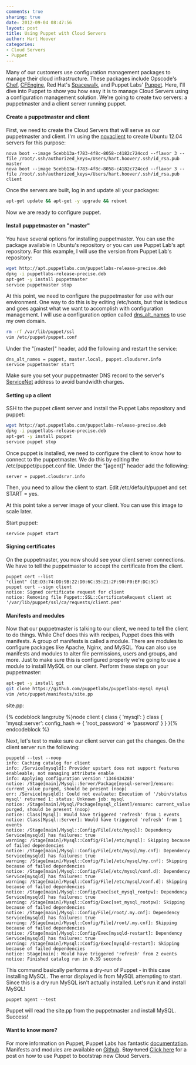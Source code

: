 ```yaml
---
comments: true
sharing: true
date: 2012-09-04 08:47:56
layout: post
title: Using Puppet with Cloud Servers
author: Hart Hoover
categories:
- Cloud Servers
- Puppet
---
```


Many of our customers use configuration management packages to manage their cloud infrastructure. These packages include Opscode's [Chef](http://www.opscode.com/chef/), [CFEngine](http://cfengine.com/), Red Hat's [Spacewalk](http://spacewalk.redhat.com/), and Puppet Labs' [Puppet](http://puppetlabs.com/puppet/what-is-puppet/). Here, I'll dive into Puppet to show you how easy it is to manage Cloud Servers using a configuration management solution. We're going to create two servers: a puppetmaster and a client server running puppet.

<!-- more -->

#### Create a puppetmaster and client


First, we need to create the Cloud Servers that will serve as our puppetmaster and client. I'm using the [novaclient](http://devops.rackspace.com/getting-started-using-python-novaclient-to-manage-cloud-servers.html) to create Ubuntu 12.04 servers for this purpose:

    
    nova boot --image 5cebb13a-f783-4f8c-8058-c4182c724ccd --flavor 3 --file /root/.ssh/authorized_keys=/Users/hart.hoover/.ssh/id_rsa.pub master
    nova boot --image 5cebb13a-f783-4f8c-8058-c4182c724ccd --flavor 3 --file /root/.ssh/authorized_keys=/Users/hart.hoover/.ssh/id_rsa.pub client


Once the servers are built, log in and update all your packages:

```bash
apt-get update && apt-get -y upgrade && reboot
```

Now we are ready to configure puppet.


#### Install puppetmaster on "master"


You have several options for installing puppetmaster. You can use the package available in Ubuntu's repository or you can use Puppet Lab's apt repository. For this example, I will use the version from Puppet Lab's repository:

```bash
wget http://apt.puppetlabs.com/puppetlabs-release-precise.deb
dpkg -i puppetlabs-release-precise.deb
apt-get -y install puppetmaster
service puppetmaster stop
```

At this point, we need to configure the puppetmaster for use with our environment. One way to do this is by editing /etc/hosts, but that is tedious and goes against what we want to accomplish with configuration management. I will use a configuration option called [dns_alt_names](http://docs.puppetlabs.com/references/latest/configuration.html#dnsaltnames) to use my own domain.

```bash
rm -rf /var/lib/puppet/ssl
vim /etc/puppet/puppet.conf
```

Under the "[master]" header, add the following and restart the service:

    
    dns_alt_names = puppet, master.local, puppet.cloudsrvr.info
    service puppetmaster start


Make sure you set your puppetmaster DNS record to the server's [ServiceNet](http://www.rackspace.com/knowledge_center/frequently-asked-question/what-is-servicenet) address to avoid bandwidth charges.

#### Setting up a client


SSH to the puppet client server and install the Puppet Labs repository and puppet:

```bash
wget http://apt.puppetlabs.com/puppetlabs-release-precise.deb
dpkg -i puppetlabs-release-precise.deb
apt-get -y install puppet
service puppet stop
```

Once puppet is installed, we need to configure the client to know how to connect to the puppetmaster. We do this by editing the /etc/puppet/puppet.conf file. Under the "[agent]" header add the following:

    
    server = puppet.cloudsrvr.info


Then, you need to allow the client to start. Edit /etc/default/puppet and set START = yes.

At this point take a server image of your client. You can use this image to scale later.

Start puppet:

    
    service puppet start




#### Signing certificates


On the puppetmaster, you now should see your client server connections. We have to tell the puppetmaster to accept the certificate from the client.

    
    puppet cert --list
    "client" (1E:D3:74:DD:9B:22:D0:6C:35:21:2F:90:F0:EF:DC:3C)
    puppet cert --sign client
    notice: Signed certificate request for client
    notice: Removing file Puppet::SSL::CertificateRequest client at '/var/lib/puppet/ssl/ca/requests/client.pem'




#### Manifests and modules


Now that our puppetmaster is talking to our client, we need to tell the client to do things. While Chef does this with recipes, Puppet does this with manifests. A group of manifests is called a module. There are modules to configure packages like Apache, Nginx, and MySQL. You can also use manifests and modules to alter file permissions, users and groups, and more. Just to make sure this is configured properly we're going to use a module to install MySQL on our client. Perform these steps on your puppetmaster:

```bash
apt-get -y install git
git clone https://github.com/puppetlabs/puppetlabs-mysql mysql
vim /etc/puppet/manifests/site.pp
```

site.pp:

{% codeblock lang:ruby %}node client {
class { 'mysql': }
class { 'mysql::server':
   config_hash => { 'root_password' => 'password' }
}
}{% endcodeblock %}

Next, let's test to make sure our client server can get the changes. On the client server run the following:

    
    puppetd --test --noop
    info: Caching catalog for client
    info: /Service[mysqld]: Provider upstart does not support features enableable; not managing attribute enable
    info: Applying configuration version '1346434288'
    notice: /Stage[main]/Mysql::Server/Package[mysql-server]/ensure: current_value purged, should be present (noop)
    err: /Service[mysqld]: Could not evaluate: Execution of '/sbin/status mysql' returned 1: status: Unknown job: mysql
    notice: /Stage[main]/Mysql/Package[mysql_client]/ensure: current_value purged, should be present (noop)
    notice: Class[Mysql]: Would have triggered 'refresh' from 1 events
    notice: Class[Mysql::Server]: Would have triggered 'refresh' from 1 events
    notice: /Stage[main]/Mysql::Config/File[/etc/mysql]: Dependency Service[mysqld] has failures: true
    warning: /Stage[main]/Mysql::Config/File[/etc/mysql]: Skipping because of failed dependencies
    notice: /Stage[main]/Mysql::Config/File[/etc/mysql/my.cnf]: Dependency Service[mysqld] has failures: true
    warning: /Stage[main]/Mysql::Config/File[/etc/mysql/my.cnf]: Skipping because of failed dependencies
    notice: /Stage[main]/Mysql::Config/File[/etc/mysql/conf.d]: Dependency Service[mysqld] has failures: true
    warning: /Stage[main]/Mysql::Config/File[/etc/mysql/conf.d]: Skipping because of failed dependencies
    notice: /Stage[main]/Mysql::Config/Exec[set_mysql_rootpw]: Dependency Service[mysqld] has failures: true
    warning: /Stage[main]/Mysql::Config/Exec[set_mysql_rootpw]: Skipping because of failed dependencies
    notice: /Stage[main]/Mysql::Config/File[/root/.my.cnf]: Dependency Service[mysqld] has failures: true
    warning: /Stage[main]/Mysql::Config/File[/root/.my.cnf]: Skipping because of failed dependencies
    notice: /Stage[main]/Mysql::Config/Exec[mysqld-restart]: Dependency Service[mysqld] has failures: true
    warning: /Stage[main]/Mysql::Config/Exec[mysqld-restart]: Skipping because of failed dependencies
    notice: Stage[main]: Would have triggered 'refresh' from 2 events
    notice: Finished catalog run in 0.39 seconds


This command basically performs a dry-run of Puppet - in this case installing MySQL. The error displayed is from MySQL attempting to start. Since this is a dry run MySQL isn't actually installed. Let's run it and install MySQL!

    
    puppet agent --test


Puppet will read the site.pp from the puppetmaster and install MySQL. Success!


#### Want to know more?


For more information on Puppet, Puppet Labs has fantastic [documentation](http://docs.puppetlabs.com/). Manifests and modules are available on [Github](https://github.com/puppetlabs). <del>Stay tuned</del> [Click here](http://devops.rackspace.com/using-libcloud-and-puppet-to-bootstrap-cloud-servers.html) for a post on how to use Puppet to bootstrap new Cloud Servers.
